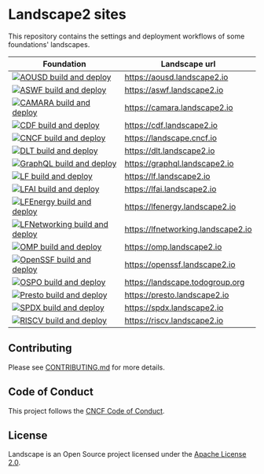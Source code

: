 # Landscape2 sites

This repository contains the settings and deployment workflows of some foundations' landscapes.

| Foundation                                                                                                                                                                                                                                           | Landscape url                        |
| ---------------------------------------------------------------------------------------------------------------------------------------------------------------------------------------------------------------------------------------------------- | ------------------------------------ |
| [![AOUSD build and deploy](https://github.com/cncf/landscape2-sites/actions/workflows/aousd-build-and-deploy.yml/badge.svg?branch=main)](https://github.com/cncf/landscape2-sites/actions/workflows/aousd-build-and-deploy.yml)                      | <https://aousd.landscape2.io>        |
| [![ASWF build and deploy](https://github.com/cncf/landscape2-sites/actions/workflows/aswf-build-and-deploy.yml/badge.svg?branch=main)](https://github.com/cncf/landscape2-sites/actions/workflows/aswf-build-and-deploy.yml)                         | <https://aswf.landscape2.io>         |
| [![CAMARA build and deploy](https://github.com/cncf/landscape2-sites/actions/workflows/camara-build-and-deploy.yml/badge.svg?branch=main)](https://github.com/cncf/landscape2-sites/actions/workflows/camara-build-and-deploy.yml)                   | <https://camara.landscape2.io>       |
| [![CDF build and deploy](https://github.com/cncf/landscape2-sites/actions/workflows/cdf-build-and-deploy.yml/badge.svg?branch=main)](https://github.com/cncf/landscape2-sites/actions/workflows/cdf-build-and-deploy.yml)                            | <https://cdf.landscape2.io>          |
| [![CNCF build and deploy](https://github.com/cncf/landscape2-sites/actions/workflows/cncf-build-and-deploy.yml/badge.svg?branch=main)](https://github.com/cncf/landscape2-sites/actions/workflows/cncf-build-and-deploy.yml)                         | <https://landscape.cncf.io>          |
| [![DLT build and deploy](https://github.com/cncf/landscape2-sites/actions/workflows/dlt-build-and-deploy.yml/badge.svg?branch=main)](https://github.com/cncf/landscape2-sites/actions/workflows/dlt-build-and-deploy.yml)                            | <https://dlt.landscape2.io>          |
| [![GraphQL build and deploy](https://github.com/cncf/landscape2-sites/actions/workflows/graphql-build-and-deploy.yml/badge.svg?branch=main)](https://github.com/cncf/landscape2-sites/actions/workflows/graphql-build-and-deploy.yml)                | <https://graphql.landscape2.io>      |
| [![LF build and deploy](https://github.com/cncf/landscape2-sites/actions/workflows/lf-build-and-deploy.yml/badge.svg?branch=main)](https://github.com/cncf/landscape2-sites/actions/workflows/lf-build-and-deploy.yml)                               | <https://lf.landscape2.io>           |
| [![LFAI build and deploy](https://github.com/cncf/landscape2-sites/actions/workflows/lfai-build-and-deploy.yml/badge.svg?branch=main)](https://github.com/cncf/landscape2-sites/actions/workflows/lfai-build-and-deploy.yml)                         | <https://lfai.landscape2.io>         |
| [![LFEnergy build and deploy](https://github.com/cncf/landscape2-sites/actions/workflows/lfenergy-build-and-deploy.yml/badge.svg?branch=main)](https://github.com/cncf/landscape2-sites/actions/workflows/lfenergy-build-and-deploy.yml)             | <https://lfenergy.landscape2.io>     |
| [![LFNetworking build and deploy](https://github.com/cncf/landscape2-sites/actions/workflows/lfnetworking-build-and-deploy.yml/badge.svg?branch=main)](https://github.com/cncf/landscape2-sites/actions/workflows/lfnetworking-build-and-deploy.yml) | <https://lfnetworking.landscape2.io> |
| [![OMP build and deploy](https://github.com/cncf/landscape2-sites/actions/workflows/omp-build-and-deploy.yml/badge.svg?branch=main)](https://github.com/cncf/landscape2-sites/actions/workflows/omp-build-and-deploy.yml)                            | <https://omp.landscape2.io>          |
| [![OpenSSF build and deploy](https://github.com/cncf/landscape2-sites/actions/workflows/openssf-build-and-deploy.yml/badge.svg?branch=main)](https://github.com/cncf/landscape2-sites/actions/workflows/openssf-build-and-deploy.yml)                | <https://openssf.landscape2.io>      |
| [![OSPO build and deploy](https://github.com/cncf/landscape2-sites/actions/workflows/ospo-build-and-deploy.yml/badge.svg?branch=main)](https://github.com/cncf/landscape2-sites/actions/workflows/ospo-build-and-deploy.yml)                         | <https://landscape.todogroup.org>    |
| [![Presto build and deploy](https://github.com/cncf/landscape2-sites/actions/workflows/presto-build-and-deploy.yml/badge.svg?branch=main)](https://github.com/cncf/landscape2-sites/actions/workflows/presto-build-and-deploy.yml)                   | <https://presto.landscape2.io>       |
| [![SPDX build and deploy](https://github.com/cncf/landscape2-sites/actions/workflows/spdx-build-and-deploy.yml/badge.svg?branch=main)](https://github.com/cncf/landscape2-sites/actions/workflows/spdx-build-and-deploy.yml)                         | <https://spdx.landscape2.io>         |
| [![RISCV build and deploy](https://github.com/cncf/landscape2-sites/actions/workflows/riscv-build-and-deploy.yml/badge.svg?branch=main)](https://github.com/cncf/landscape2-sites/actions/workflows/riscv-build-and-deploy.yml)                      | <https://riscv.landscape2.io>        |

## Contributing

Please see [CONTRIBUTING.md](./CONTRIBUTING.md) for more details.

## Code of Conduct

This project follows the [CNCF Code of Conduct](https://github.com/cncf/foundation/blob/master/code-of-conduct.md).

## License

Landscape is an Open Source project licensed under the [Apache License 2.0](https://www.apache.org/licenses/LICENSE-2.0).
